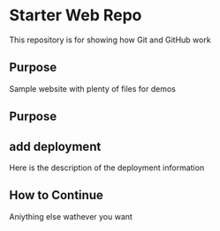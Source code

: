 # Starter Web Repo

This repository is for showing how Git and GitHub work

## Purpose

Sample website with plenty of files for demos

## Purpose

## add deployment

Here is the description of the deployment information

## How to Continue

Aniything else wathever you want
